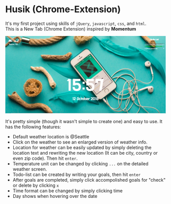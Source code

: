 # Husik (Chrome-Extension)

It's my first project using skills of `jQuery`, `javascript`, `css`, and `html`. \
This is a New Tab (Chrome Extension) inspired by **Momentum** 

![alt text](https://github.com/eunji0116/Husik-Chrome-Extension/blob/master/Snapshot/Screen%20Shot.png "Screenshot") 


It's pretty simple (though it wasn't simple to create one) and easy to use.
It has the following features:
  * Default weather location is @Seattle
  * Click on the weather to see an enlarged version of weather info. 
  * Location for weather can be easily updated by simply deleting the location text and rewriting the new location (It can be city, country or even zip code). Then hit `enter`.
  * Temperature unit can be changed by clicking `...` on the detailed weather screen.
  * Todo-list can be created by writing your goals, then hit `enter`
  * After goals are completed, simply click accompolished goals for "check" or delete by clicking `x`
  * Time format can be changed by simply clicking time
  * Day shows when hovering over the date
  
